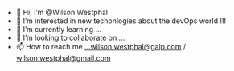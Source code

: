- 👋 Hi, I’m @Wilson Westphal
- 👀 I’m interested in new techonlogies about the devOps world !!!
- 🌱 I’m currently learning ...
- 💞️ I’m looking to collaborate on ...
- 📫 How to reach me ...wilson.westphal@galp.com / wilson.westphal@gmail.com

<!---
66777168/66777168 is a ✨ special ✨ repository because its `README.md` (this file) appears on your GitHub profile.
You can click the Preview link to take a look at your changes.
--->
